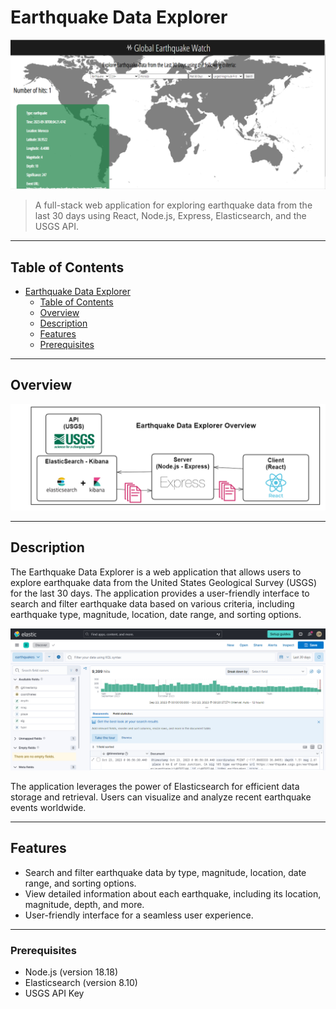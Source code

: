 # Earthquake Data Explorer

![Project Image](/img/img01.PNG)

> A full-stack web application for exploring earthquake data from the last 30 days using React, Node.js, Express, Elasticsearch, and the USGS API.

---


## Table of Contents

- [Earthquake Data Explorer](#earthquake-data-explorer)
  - [Table of Contents](#table-of-contents)
  - [Overview](#overview)
  - [Description](#description)
  - [Features](#features)
  - [Prerequisites](#prerequisites)

---

## Overview


![Project Architecture](/img/earthquake_data_explorer.png)

---

## Description

The Earthquake Data Explorer is a web application that allows users to explore earthquake data from the United States Geological Survey (USGS) for the last 30 days. The application provides a user-friendly interface to search and filter earthquake data based on various criteria, including earthquake type, magnitude, location, date range, and sorting options.

![Screenshot](/img/img02.PNG)

The application leverages the power of Elasticsearch for efficient data storage and retrieval. Users can visualize and analyze recent earthquake events worldwide.

---

## Features

- Search and filter earthquake data by type, magnitude, location, date range, and sorting options.
- View detailed information about each earthquake, including its location, magnitude, depth, and more.
- User-friendly interface for a seamless user experience.

---

### Prerequisites

- Node.js (version 18.18)
- Elasticsearch (version 8.10)
- USGS API Key
